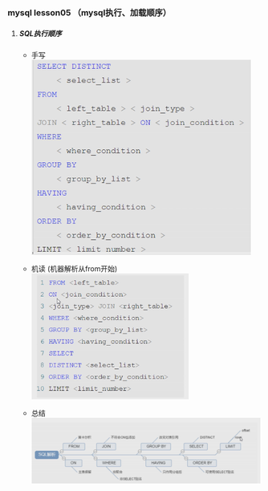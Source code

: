 ### mysql lesson05 （mysql执行、加载顺序）

1. ##### SQL执行顺序
   * 手写   
    ![avatar](https://raw.githubusercontent.com/love179902483/mynote/master/mysql-lesson/photos/lesson_006_01.png)

   * 机读 (机器解析从from开始)    
     ![avatar](https://raw.githubusercontent.com/love179902483/mynote/master/mysql-lesson/photos/lesson_006_02.png)

   * 总结   
    ![avatar](https://raw.githubusercontent.com/love179902483/mynote/master/mysql-lesson/photos/lesson_006_03.png) 